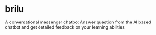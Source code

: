 # brilu
A conversational messenger chatbot
Answer question from the AI based chatbot and get detailed feedback on your learning abilities
